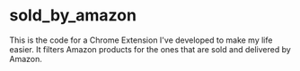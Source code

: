 # sold_by_amazon
This is the code for a Chrome Extension I've developed to make my life easier. It filters Amazon products for the ones that are sold and delivered by Amazon.
